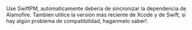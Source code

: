 Use SwiftPM, automaticamente deberia de sincronizar la dependencia de Alamofire.
Tambien utilice la versión más reciente de Xcode y de Swift, si hay algún problema de compatibilidad, haganmelo saber!.
